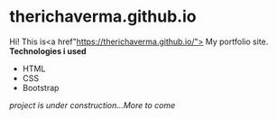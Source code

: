# therichaverma.github.io
Hi!
This is<a href"https://therichaverma.github.io/"> My portfolio site</a>.
<b>Technologies i used</b>
<ul>
  <li>HTML</li>
  <li>CSS</li>
  <li>Bootstrap</li>
</ul>

<i>project is under construction...More to come</i>
